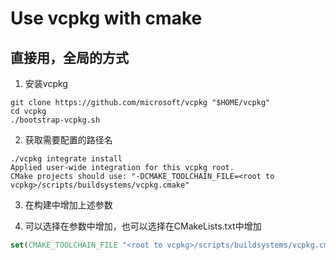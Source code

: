 # Use vcpkg with cmake

## 直接用，全局的方式

1. 安装vcpkg

```shell
git clone https://github.com/microsoft/vcpkg "$HOME/vcpkg"
cd vcpkg
./bootstrap-vcpkg.sh
```

2. 获取需要配置的路径名

```shell
./vcpkg integrate install
Applied user-wide integration for this vcpkg root.
CMake projects should use: "-DCMAKE_TOOLCHAIN_FILE=<root to vcpkg>/scripts/buildsystems/vcpkg.cmake"
```

3. 在构建中增加上述参数

4. 可以选择在参数中增加，也可以选择在CMakeLists.txt中增加

```cmake
set(CMAKE_TOOLCHAIN_FILE "<root to vcpkg>/scripts/buildsystems/vcpkg.cmake")
```